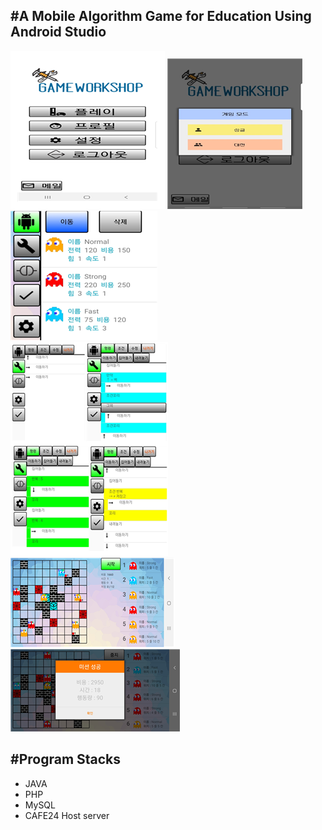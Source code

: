 #A Mobile Algorithm Game for Education Using Android Studio  
---
![Menu](./02.png)
![Play](./01.png)
![robot](./05.png)  
![program](./03.png)
![Simulation](./04.png)
![result](./06.png)  
  
#Program Stacks
---
+ JAVA  
+ PHP  
+ MySQL  
+ CAFE24 Host server  
